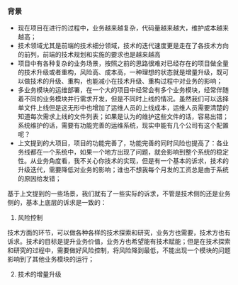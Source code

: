 ### 背景

* 现在项目在进行的过程中，业务越来越复杂，代码量越来越大，维护成本越来越高；
* 技术领域尤其是前端的技术细分领域，技术的迭代速度更是走在了各技术方向的前列，前端的技术规划和实施的要求也是越来越高
* 项目中有各种复杂的业务场景，按照之前的思路很难对已经存在的项目做全量的技术升级或者重构，风险高、成本高，一种理想的状态就是增量升级，既可以做技术的升级、重构，也能减小在技术升级、重构过程中对业务的影响；
* 多业务模块的运维部署，在一个大的项目中经常会有多个业务模块，经常伴随着不同的业务模块并行需求开发，但是不同时上线的情况。虽然我们可以选择单文件上线但是这无形中也增加了运维人员的上线成本，运维人员需要清楚的知道每次需求上线的文件列表；如果是认为的维护这些文件的话，容易出错；系统维护的话，需要有功能完善的运维系统，现实中能有几个公司有这个配置呢？
* 上文提到的大项目，项目的功能完善了，功能完善的同时风险也提高了：各业务线都在一个系统中，如果一个地方出现了问题，就会影响到整个系统的稳定性。从业务角度看，我不关心你技术的实现，但是有一个基本的诉求，技术的升级迭代，需要降低对业务的影响；谁也不想我每个月发的工资总是由于系统的原因给发错；

基于上文提到的一些场景，我们就有了一些实际的诉求，不管是技术侧的还是业务侧的，基本上底层的诉求是一致的：

1. 风险控制
   
技术方面的环节，可以做各种各样的技术探索和研究，业务方也需要，技术方也有诉求。技术的目标是提升业务价值，业务方也希望能有技术赋能；但是在技术探索和研究的过程中，需要做好风险控制，将风险降到最低，不能出现一个模块的问题影响到了其他业务模块的运行；

2. 技术的增量升级

